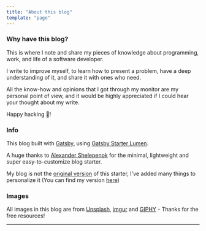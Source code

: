 ```yaml
---
title: "About this blog"
template: "page"
---
```


### Why have this blog?

This is where I note and share my pieces of knowledge about programming, work, and life of a software developer.

I write to improve myself, to learn how to present a problem, have a deep understanding of it, and share it with ones who need.

All the know-how and opinions that I got through my monitor are my personal point of view, and it would be highly appreciated if I could hear your thought about my write.

Happy hacking 🤘!

### Info

This blog built with [Gatsby](https://www.gatsbyjs.org/), using [Gatsby Starter Lumen](https://github.com/alxshelepenok/gatsby-starter-lumen).

A huge thanks to [Alexander Shelepenok](https://github.com/alxshelepenok) for the minimal, lightweight and super easy-to-customize blog starter.


My blog is not the [original version](https://lumen.netlify.com) of this starter, I've added many things to personalize it (You can find my version [here](https://github.com/hta218/leo-blog))

### Images

All images in this blog are from [Unsplash](https://unsplash.com/), [imgur](https://imgur.com) and [GIPHY](https://giphy.com/) - Thanks for the free resources!

---
